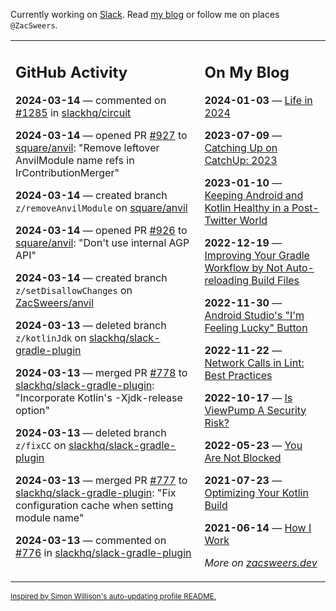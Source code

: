 Currently working on [Slack](https://slack.com/). Read [my blog](https://zacsweers.dev/) or follow me on places `@ZacSweers`.

<table><tr><td valign="top" width="60%">

## GitHub Activity
<!-- githubActivity starts -->
**2024-03-14** — commented on [#1285](https://github.com/slackhq/circuit/issues/1285#issuecomment-1997571740) in [slackhq/circuit](https://github.com/slackhq/circuit)

**2024-03-14** — opened PR [#927](https://github.com/square/anvil/pull/927) to [square/anvil](https://github.com/square/anvil): "Remove leftover AnvilModule name refs in IrContributionMerger"

**2024-03-14** — created branch `z/removeAnvilModule` on [square/anvil](https://github.com/square/anvil)

**2024-03-14** — opened PR [#926](https://github.com/square/anvil/pull/926) to [square/anvil](https://github.com/square/anvil): "Don't use internal AGP API"

**2024-03-14** — created branch `z/setDisallowChanges` on [ZacSweers/anvil](https://github.com/ZacSweers/anvil)

**2024-03-13** — deleted branch `z/kotlinJdk` on [slackhq/slack-gradle-plugin](https://github.com/slackhq/slack-gradle-plugin)

**2024-03-13** — merged PR [#778](https://github.com/slackhq/slack-gradle-plugin/pull/778) to [slackhq/slack-gradle-plugin](https://github.com/slackhq/slack-gradle-plugin): "Incorporate Kotlin's -Xjdk-release option"

**2024-03-13** — deleted branch `z/fixCC` on [slackhq/slack-gradle-plugin](https://github.com/slackhq/slack-gradle-plugin)

**2024-03-13** — merged PR [#777](https://github.com/slackhq/slack-gradle-plugin/pull/777) to [slackhq/slack-gradle-plugin](https://github.com/slackhq/slack-gradle-plugin): "Fix configuration cache when setting module name"

**2024-03-13** — commented on [#776](https://github.com/slackhq/slack-gradle-plugin/pull/776#issuecomment-1995979225) in [slackhq/slack-gradle-plugin](https://github.com/slackhq/slack-gradle-plugin)
<!-- githubActivity ends -->
</td><td valign="top" width="40%">

## On My Blog
<!-- blog starts -->
**2024-01-03** — [Life in 2024](https://www.zacsweers.dev/life-in-2024/)

**2023-07-09** — [Catching Up on CatchUp: 2023](https://www.zacsweers.dev/catching-up-on-catchup-2023/)

**2023-01-10** — [Keeping Android and Kotlin Healthy in a Post-Twitter World](https://www.zacsweers.dev/keeping-android-healthy/)

**2022-12-19** — [Improving Your Gradle Workflow by Not Auto-reloading Build Files](https://www.zacsweers.dev/improving-your-workflow-by-not-auto-reloading-build-files/)

**2022-11-30** — [Android Studio's "I'm Feeling Lucky" Button](https://www.zacsweers.dev/android-studios-im-feeling-lucky-button/)

**2022-11-22** — [Network Calls in Lint: Best Practices](https://www.zacsweers.dev/network-calls-in-lint-best-practices/)

**2022-10-17** — [Is ViewPump A Security Risk?](https://www.zacsweers.dev/is-viewpump-a-security-risk/)

**2022-05-23** — [You Are Not Blocked](https://www.zacsweers.dev/you-are-not-blocked/)

**2021-07-23** — [Optimizing Your Kotlin Build](https://www.zacsweers.dev/optimizing-your-kotlin-build/)

**2021-06-14** — [How I Work](https://www.zacsweers.dev/how-i-work/)
<!-- blog ends -->
_More on [zacsweers.dev](https://zacsweers.dev/)_
</td></tr></table>

<sub><a href="https://simonwillison.net/2020/Jul/10/self-updating-profile-readme/">Inspired by Simon Willison's auto-updating profile README.</a></sub>